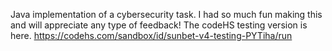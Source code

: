 Java implementation of a cybersecurity task. I had so much fun making this and will appreciate any type of feedback! The codeHS testing version is here. https://codehs.com/sandbox/id/sunbet-v4-testing-PYTiha/run
